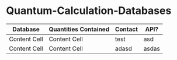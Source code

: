 # Quantum-Calculation-Databases

| Database | Quantities Contained | Contact | API? | 
| ------------- | ------------- |-----------|------| 
| Content Cell  | Content Cell  | test      | asd  |
| Content Cell  | Content Cell  | adasd     |asdas |
